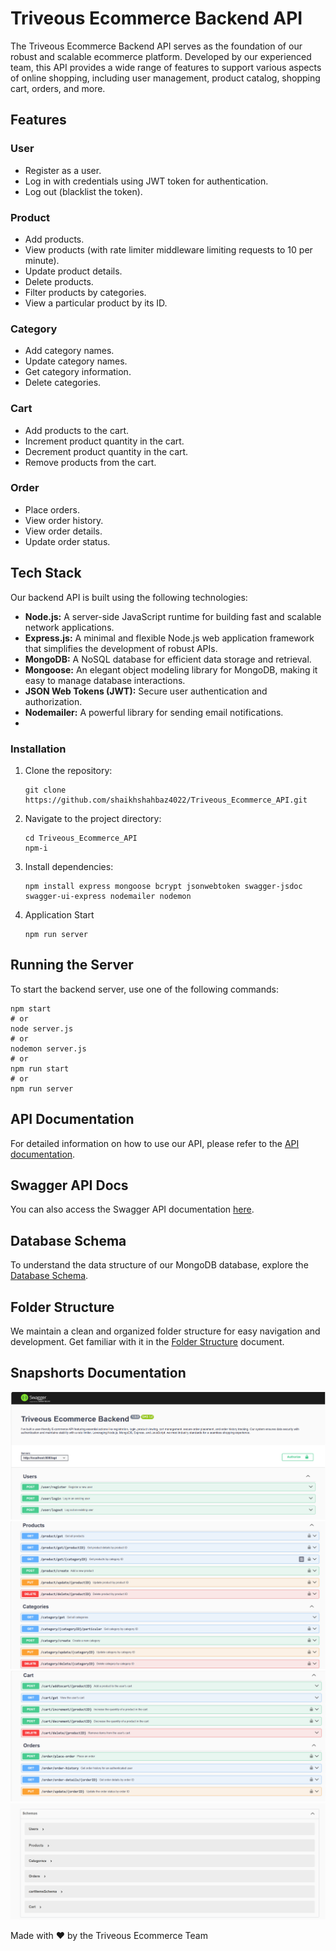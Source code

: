 # Triveous Ecommerce Backend API

The Triveous Ecommerce Backend API serves as the foundation of our robust and scalable ecommerce platform. Developed by our experienced team, this API provides a wide range of features to support various aspects of online shopping, including user management, product catalog, shopping cart, orders, and more.

## Features

### User

- Register as a user.
- Log in with credentials using JWT token for authentication.
- Log out (blacklist the token).

### Product

- Add products.
- View products (with rate limiter middleware limiting requests to 10 per minute).
- Update product details.
- Delete products.
- Filter products by categories.
- View a particular product by its ID.

### Category

- Add category names.
- Update category names.
- Get category information.
- Delete categories.

### Cart

- Add products to the cart.
- Increment product quantity in the cart.
- Decrement product quantity in the cart.
- Remove products from the cart.

### Order

- Place orders.
- View order history.
- View order details.
- Update order status.

## Tech Stack

Our backend API is built using the following technologies:

- **Node.js:** A server-side JavaScript runtime for building fast and scalable network applications.
- **Express.js:** A minimal and flexible Node.js web application framework that simplifies the development of robust APIs.
- **MongoDB:** A NoSQL database for efficient data storage and retrieval.
- **Mongoose:** An elegant object modeling library for MongoDB, making it easy to manage database interactions.
- **JSON Web Tokens (JWT):** Secure user authentication and authorization.
- **Nodemailer:** A powerful library for sending email notifications.
- 
### Installation

1. Clone the repository:

   ```
   git clone https://github.com/shaikhshahbaz4022/Triveous_Ecommerce_API.git
   ```
   
2. Navigate to the project directory:
   ```
   cd Triveous_Ecommerce_API
   npm-i
   ```
   
3. Install dependencies:
   ```
   npm install express mongoose bcrypt jsonwebtoken swagger-jsdoc swagger-ui-express nodemailer nodemon
   ```

4. Application Start
   ```
   npm run server
   ```

## Running the Server

To start the backend server, use one of the following commands:

```shell
npm start
# or
node server.js
# or
nodemon server.js
# or
npm run start
# or
npm run server

```

## API Documentation

For detailed information on how to use our API, please refer to the [API documentation](docs/ApiDocs.md).

## Swagger API Docs

You can also access the Swagger API documentation [here](https://triveous-api.onrender.com/docs/).

## Database Schema

To understand the data structure of our MongoDB database, explore the [Database Schema](docs/EntityRelationDiag.png).

## Folder Structure

We maintain a clean and organized folder structure for easy navigation and development. Get familiar with it in the [Folder Structure](docs/FolderStructure.md) document.

## Snapshorts Documentation

![Alt text](docs/assets/Screenshot%202023-09-23%20132142.png)
![Alt text](docs/assets/Screenshot%202023-09-23%20132158.png)
![Alt text](docs/assets/Screenshot%202023-09-23%20132211.png)
![Alt text](docs/assets/Screenshot%202023-09-23%20132220.png)

Made with ❤️ by the Triveous Ecommerce Team
